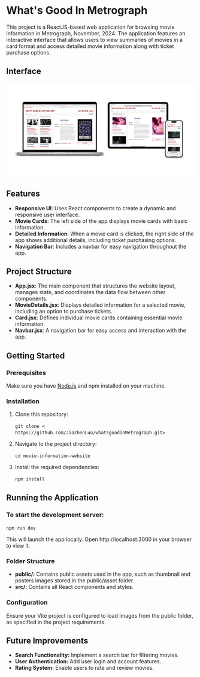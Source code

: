 # What's Good In Metrograph

This project is a ReactJS-based web application for browsing movie information in Metrograph, November, 2024. The application features an interactive interface that allows users to view summaries of movies in a card format and access detailed movie information along with ticket purchase options.


## Interface
![alt text](renderImages/3.jpg)
## Features

- **Responsive UI**: Uses React components to create a dynamic and responsive user interface.
- **Movie Cards**: The left side of the app displays movie cards with basic information.
- **Detailed Information**: When a movie card is clicked, the right side of the app shows additional details, including ticket purchasing options.
- **Navigation Bar**: Includes a navbar for easy navigation throughout the app.

## Project Structure

- **App.jsx**: The main component that structures the website layout, manages state, and coordinates the data flow between other components.
- **MovieDetails.jsx**: Displays detailed information for a selected movie, including an option to purchase tickets.
- **Card.jsx**: Defines individual movie cards containing essential movie information.
- **Navbar.jsx**: A navigation bar for easy access and interaction with the app.

## Getting Started

### Prerequisites

Make sure you have [Node.js](https://nodejs.org/) and npm installed on your machine.

### Installation

1. Clone this repository:
   
    `git clone < https://github.com/JiazhenLuo/whatsgoodinMetrograph.git>`

2.	Navigate to the project directory:

    `cd movie-information-website
`

3.	Install the required dependencies:

    `npm install
`

## Running the Application

### To start the development server:

`npm run dev
`

This will launch the app locally. Open http://localhost:3000 in your browser to view it.

### Folder Structure
-	**public/:** Contains public assets used in the app, such as thumbnail and posters images stored in the public/asset folder.
-	**src/:** Contains all React components and styles.

### Configuration

Ensure your Vite project is configured to load images from the public folder, as specified in the project requirements.

## Future Improvements

- **Search Functionality:** Implement a search bar for filtering movies.
- **User Authentication:** Add user login and account features.
- **Rating System:** Enable users to rate and review movies.
